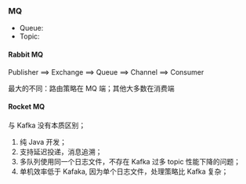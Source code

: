 ### MQ

- Queue:
- Topic:


#### Rabbit MQ

Publisher ==> Exchange ==> Queue ==> Channel ==> Consumer

最大的不同：路由策略在 MQ 端；其他大多数在消费端

#### Rocket MQ

与 Kafka 没有本质区别；

1. 纯 Java 开发；
2. 支持延迟投递，消息追溯；
3. 多队列使用同一个日志文件，不存在 Kafka 过多 topic 性能下降的问题；
4. 单机效率低于 Kafaka, 因为单个日志文件，处理策略比 Kafka 复杂；

